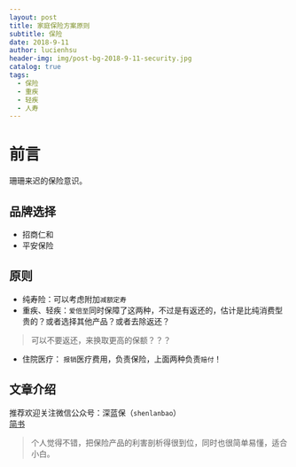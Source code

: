 ```yaml
---
layout: post
title: 家庭保险方案原则
subtitle: 保险
date: 2018-9-11
author: lucienhsu
header-img: img/post-bg-2018-9-11-security.jpg
catalog: true
tags:
  - 保险
  - 重疾
  - 轻疾
  - 人寿
---
```


# 前言
珊珊来迟的保险意识。

## 品牌选择
- 招商仁和
- 平安保险

## 原则   
- 纯寿险：可以考虑附加`减额定寿`
- 重疾、轻疾：`爱倍至`同时保障了这两种，不过是有返还的，估计是比纯消费型贵的？或者选择其他产品？或者去除返还？
> 可以不要返还，来换取更高的保额？？？
- 住院医疗： `报销`医疗费用，负责保险，上面两种负责`赔付`！

## 文章介绍
推荐欢迎关注微信公众号：深蓝保（`shenlanbao`）   
[简书](https://www.jianshu.com/u/30d19c56b1e9)
> 个人觉得不错，把保险产品的利害剖析得很到位，同时也很简单易懂，适合小白。